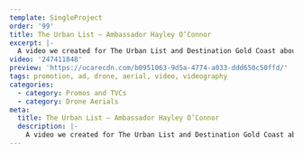 ```yaml
---
template: SingleProject
order: '99'
title: The Urban List – Ambassador Hayley O’Connor
excerpt: |-
  A video we created for The Urban List and Destination Gold Coast about the super talented artist Hayley O’Connor. This video highlights a day in a life of Hayley O’Connor on the Gold Coast. Capturing Hayley’s morning walks in Burleigh Heads, finding inspiration from beautiful surf spots, local cafes and boutiques.
video: '247411848'
preview: 'https://ucarecdn.com/b0951063-9d5a-4774-a033-ddd650c50ffd/'
tags: promotion, ad, drone, aerial, video, videography
categories:
  - category: Promos and TVCs
  - category: Drone Aerials
meta:
  title: The Urban List – Ambassador Hayley O’Connor
  description: |-
    A video we created for The Urban List and Destination Gold Coast about the super talented artist Hayley O’Connor. This video highlights a day in a life of Hayley O’Connor on the Gold Coast. Capturing Hayley’s morning walks in Burleigh Heads, finding inspiration from beautiful surf spots, local cafes and boutiques.
---
```

